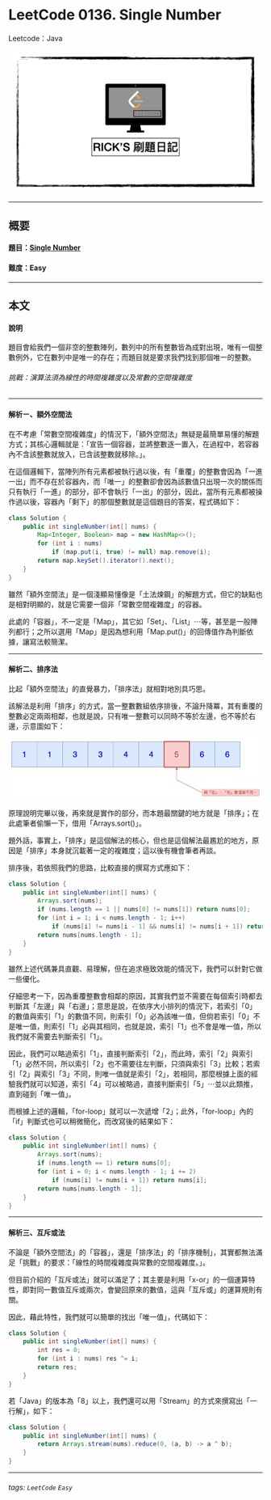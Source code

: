 # LeetCode 0136. Single Number
Leetcode：Java

![](https://github.com/rickbsr/LeetCode/blob/main/pics/leetcode-rick.jpeg?raw=true)

---

## 概要

#### 題目：[Single Number](https://leetcode.com/problems/single-number/)

#### 難度：Easy

---

## 本文

#### 說明

題目會給我們一個非空的整數陣列，數列中的所有整數皆為成對出現，唯有一個整數例外，它在數列中是唯一的存在；而題目就是要求我們找到那個唯一的整數。

###### 挑戰：演算法須為線性的時間複雜度以及常數的空間複雜度

---

#### 解析ㄧ、額外空間法

在不考慮「常數空間複雜度」的情況下，「額外空間法」無疑是最簡單易懂的解題方式；其核心邏輯就是：「宣告一個容器，並將整數逐一置入，在過程中，若容器內不含該整數就放入，已含該整數就移除。」。

在這個邏輯下，當陣列所有元素都被執行過以後，有「重覆」的整數會因為「一進一出」而不存在於容器內，而「唯一」的整數卻會因為該數值只出現一次的關係而只有執行「一進」的部分，卻不會執行「一出」的部分，因此，當所有元素都被操作過以後，容器內「剩下」的那個整數就是這個題目的答案，程式碼如下：

```java
class Solution {
    public int singleNumber(int[] nums) {
        Map<Integer, Boolean> map = new HashMap<>();
        for (int i : nums)
            if (map.put(i, true) != null) map.remove(i);
        return map.keySet().iterator().next();
    }
}
```

雖然「額外空間法」是一個淺顯易懂像是「土法煉鋼」的解題方式，但它的缺點也是相對明顯的，就是它需要一個非「常數空間複雜度」的容器。

此處的「容器」，不一定是「Map」，其它如「Set」、「List」⋯等，甚至是一般陣列都行；之所以選用「Map」是因為想利用「Map.put()」的回傳值作為判斷依據，讓寫法較簡潔。

---

#### 解析二、排序法

比起「額外空間法」的直覺暴力，「排序法」就相對地別具巧思。

該解法是利用「排序」的方式，當一整數數組依序排後，不論升降冪，其有重覆的整數必定兩兩相鄰，也就是說，只有唯一整數可以同時不等於左邊，也不等於右邊，示意圖如下：

![](https://github.com/rickbsr/LeetCode/blob/main/pics/0136_single_number_sort.png?raw=true)

原理說明完畢以後，再來就是實作的部分，而本題最關鍵的地方就是「排序」；在此處筆者偷懶一下，借用「Arrays.sort()」。

題外話，事實上，「排序」是這個解法的核心，但也是這個解法最尷尬的地方，原因是「排序」本身就沉載著一定的複雜度；這以後有機會筆者再談。

排序後，若依照我們的思路，比較直接的撰寫方式應如下：

```java
class Solution {
    public int singleNumber(int[] nums) {
        Arrays.sort(nums);
        if (nums.length == 1 || nums[0] != nums[1]) return nums[0];
        for (int i = 1; i < nums.length - 1; i++)
            if (nums[i] != nums[i - 1] && nums[i] != nums[i + 1]) return nums[i];
        return nums[nums.length - 1];
    }
}
```

雖然上述代碼兼具直觀、易理解，但在追求極致效能的情況下，我們可以針對它做一些優化。

仔細思考一下，因為重覆整數會相鄰的原因，其實我們並不需要在每個索引時都去判斷其「左邊」與「右邊」；意思是說，在依序大小排列的情況下，若索引「0」的數值與索引「1」的數值不同，則索引「0」必為該唯一值，但倘若索引「0」不是唯一值，則索引「1」必與其相同，也就是說，索引「1」也不會是唯一值，所以我們就不需要去判斷索引「1」。

因此，我們可以略過索引「1」，直接判斷索引「2」，而此時，索引「2」與索引「1」必然不同，所以索引「2」也不需要往左判斷，只須與索引「3」比較；若索引「2」與索引「3」不同，則唯一值就是索引「2」，若相同，那麼根據上面的經驗我們就可以知道，索引「4」可以被略過，直接判斷索引「5」⋯並以此類推，直到碰到「唯一值」。

而根據上述的邏輯，「for-loop」就可以一次遞增「2」；此外，「for-loop」內的「if」判斷式也可以稍微簡化，而改寫後的結果如下：

```java
class Solution {
    public int singleNumber(int[] nums) {
        Arrays.sort(nums);
        if (nums.length == 1) return nums[0];
        for (int i = 0; i < nums.length - 1; i += 2)
            if (nums[i] != nums[i + 1]) return nums[i];
        return nums[nums.length - 1];
    }
}
```

---

#### 解析三、互斥或法

不論是「額外空間法」的「容器」，還是「排序法」的「排序機制」，其實都無法滿足「挑戰」的要求：「線性的時間複雜度與常數的空間複雜度。」。

但目前介紹的「互斥或法」就可以滿足了；其主要是利用「x-or」的一個運算特性，即對同一數值互斥或兩次，會變回原來的數值，這與「互斥或」的運算規則有關。

因此，藉此特性，我們就可以簡單的找出「唯一值」，代碼如下：

```java
class Solution {
    public int singleNumber(int[] nums) {
        int res = 0;
        for (int i : nums) res ^= i;
        return res;
    }
}
```

若「Java」的版本為「8」以上，我們還可以用「Stream」的方式來撰寫出「一行解」，如下：

```java
class Solution {
    public int singleNumber(int[] nums) {
        return Arrays.stream(nums).reduce(0, (a, b) -> a ^ b);
    }
}
```

---

###### tags: `LeetCode` `Easy`